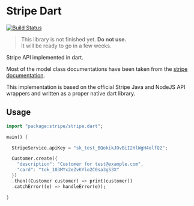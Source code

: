 # Stripe Dart

[![Build Status](https://drone.io/github.com/enyo/stripe-dart/status.png)](https://drone.io/github.com/enyo/stripe-dart/latest)

> This library is not finished yet. **Do not use.**  
> It will be ready to go in a few weeks.

Stripe API implemented in dart.

Most of the model class documentations have been taken from the
[stripe documentation](https://stripe.com/docs).

This implementation is based on the official Stripe Java and NodeJS API wrappers
and written as a proper native dart library.


## Usage

```dart
import "package:stripe/stripe.dart";

main() {

  StripeService.apiKey = "sk_test_BQokikJOvBiI2HlWgH4olfQ2";

  Customer.create({
    "description": "Customer for test@example.com",
    "card": "tok_103MYx2eZvKYlo2C0sa3gS3X"
  })
  .then((Customer customer) => print(customer))
  .catchError((e) => handleError(e));

}
```
